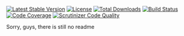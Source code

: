[![Latest Stable Version](https://poser.pugx.org/basis-company/framework/v/stable)](https://packagist.org/packages/basis-company/framework)
[![License](https://poser.pugx.org/basis-company/framework/license)](https://packagist.org/packages/basis-company/framework)
[![Total Downloads](https://poser.pugx.org/basis-company/framework/downloads)](https://packagist.org/packages/basis-company/framework)
[![Build Status](https://travis-ci.org/basis-company/framework.php.svg?branch=master)](https://travis-ci.org/basis-company/framework.php)
[![Code Coverage](https://scrutinizer-ci.com/g/basis-company/framework.php/badges/coverage.png?b=master)](https://scrutinizer-ci.com/g/basis-company/framework.php/?branch=master)
[![Scrutinizer Code Quality](https://scrutinizer-ci.com/g/basis-company/framework.php/badges/quality-score.png?b=master)](https://scrutinizer-ci.com/g/basis-company/framework.php/?branch=master)

Sorry, guys, there is still no readme

